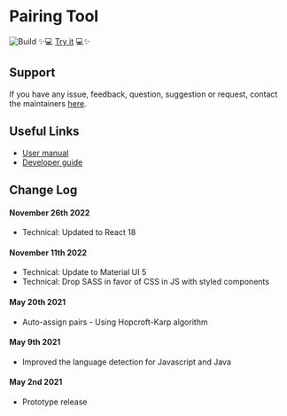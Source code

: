 # Pairing Tool

![Build](https://github.com/codebar/pairing-tool/actions/workflows/pipeline.yml/badge.svg)
:sparkles::computer: [Try it](https://codebar.github.io/pairing-tool) :computer::sparkles:

## Support 
If you have any issue, feedback, question, suggestion or request, contact the maintainers [here](https://github.com/codebar/pairing-tool/issues/new/choose).

## Useful Links
* [User manual](doc/UserManual.md)
* [Developer guide](doc/Development.md)

## Change Log

#### November 26th 2022
 * Technical: Updated to React 18

#### November 11th 2022
 * Technical: Update to Material UI 5
 * Technical: Drop SASS in favor of CSS in JS with styled components

#### May 20th 2021 
 * Auto-assign pairs - Using Hopcroft-Karp algorithm

#### May 9th 2021
 * Improved the language detection for Javascript and Java

#### May 2nd 2021
 * Prototype release

